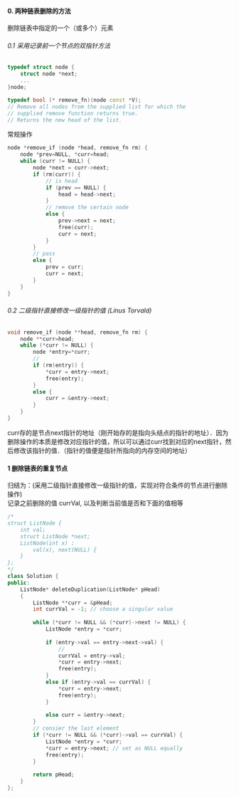 
#### 0. 两种链表删除的方法
删除链表中指定的一个（或多个）元素

###### 0.1 采用记录前一个节点的双指针方法
```c++
typedef struct node {
    struct node *next;
    ...
}node;

typedef bool (* remove_fn)(node const *V);
// Remove all nodes from the supplied list for which the 
// supplied remove function returns true.
// Returns the new head of the list.
```
常规操作
```c++
node *remove_if (node *head, remove_fn rm) {
    node *prev=NULL, *curr=head;
    while (curr != NULL) {
        node *next = curr->next;
        if (rm(curr)) {
            // is head
            if (prev == NULL) {
                head = head->next;
            }
            // remove the certain node
            else {
                prev->next = next;
                free(curr);
                curr = next;
            }
        }
        // pass
        else {
            prev = curr;
            curr = next;
        }
    }
}
```

###### 0.2 二级指针直接修改一级指针的值 (Linus Torvald)

```c++
void remove_if (node **head, remove_fn rm) {
    node **curr=head;
    while (*curr != NULL) {
        node *entry=*curr;
        // 
        if (rm(entry)) {
            *curr = entry->next;
            free(entry);
        }
        else {
            curr = &entry->next;
        }
    }
}
```
curr存的是节点next指针的地址（刚开始存的是指向头结点的指针的地址）．因为删除操作的本质是修改对应指针的值，所以可以通过curr找到对应的next指针，然后修改该指针的值．（指针的值便是指针所指向的内存空间的地址）

#### 1 删除链表的重复节点
归结为：(采用二级指针直接修改一级指针的值，实现对符合条件的节点进行删除操作)
<br>记录之前删除的值 currVal, 以及判断当前值是否和下面的值相等</br>
```c++
/*
struct ListNode {
    int val;
    struct ListNode *next;
    ListNode(int x) :
        val(x), next(NULL) {
    }
};
*/
class Solution {
public:
    ListNode* deleteDuplication(ListNode* pHead)
    {
        ListNode **curr = &pHead;
        int currVal = -1; // choose a singular value
        
        while (*curr != NULL && (*curr)->next != NULL) {
            ListNode *entry = *curr;
            
            if (entry->val == entry->next->val) {
                //
                currVal = entry->val;
                *curr = entry->next;
                free(entry);
            }
            else if (entry->val == currVal) {
                *curr = entry->next;
                free(entry);
            }
            
            else curr = &entry->next;
        }
        // consier the last element
        if (*curr != NULL && (*curr)->val == currVal) {
            ListNode *entry = *curr;
            *curr = entry->next; // set as NULL equally
            free(entry);
        }
        
        return pHead;
    }
};
```


#### 




